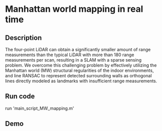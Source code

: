 # Manhattan world mapping in real time

## Description
The four-point LiDAR can obtain a significantly smaller amount of range measurements than the typical LiDAR with more than 180 range measurements per scan, resulting in a SLAM with a sparse sensing problem. We overcome this challenging problem by effectively utilizing the Manhattan world (MW) structural regularities of the indoor environments, and line RANSAC to represent detected surrounding walls as orthogonal lines directly modeled as landmarks with insufficient range measurements. 

## Run code
run 'main_script_MW_mapping.m'

## Demo
